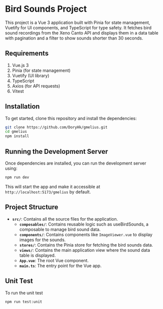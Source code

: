 
# Bird Sounds Project

This project is a Vue 3 application built with Pinia for state management, Vuetify for UI components, and TypeScript for type safety. It fetches bird sound recordings from the Xeno Canto API and displays them in a data table with pagination and a filter to show sounds shorter than 30 seconds.

## Requirements

1. Vue.js 3
2. Pinia (for state management)
3. Vuetify (UI library)
4. TypeScript
5. Axios (for API requests)
6. Vitest

## Installation

To get started, clone this repository and install the dependencies:

```bash
git clone https://github.com/DoryHk/gmelius.git
cd gmelius
npm install
```

## Running the Development Server

Once dependencies are installed, you can run the development server using:

```bash
npm run dev
```

This will start the app and make it accessible at `http://localhost:5173/gmelius` by default.

## Project Structure

- **`src/`**: Contains all the source files for the application.
  - **`composables/`**: Contains reusable logic such as useBirdSounds, a composable to manage bird sound data.
  - **`components/`**: Contains components like `ImageViewer.vue` to display images for the sounds.
  - **`stores/`**: Contains the Pinia store for fetching the bird sounds data.
  - **`views/`**: Contains the main application view where the sound data table is displayed.
  - **`App.vue`**: The root Vue component.
  - **`main.ts`**: The entry point for the Vue app.

## Unit Test

To run the unit test

```bash
npm run test:unit
```
